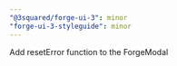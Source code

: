 ```yaml
---
"@3squared/forge-ui-3": minor
"forge-ui-3-styleguide": minor
---
```


Add resetError function to the ForgeModal
